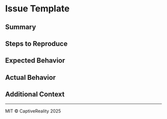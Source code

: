 # Issue Template

## Summary

## Steps to Reproduce

## Expected Behavior

## Actual Behavior

## Additional Context

---
MIT © CaptiveReality 2025
